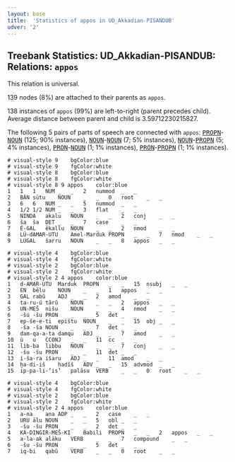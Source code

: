 ```yaml
---
layout: base
title:  'Statistics of appos in UD_Akkadian-PISANDUB'
udver: '2'
---
```


## Treebank Statistics: UD_Akkadian-PISANDUB: Relations: `appos`

This relation is universal.

139 nodes (8%) are attached to their parents as `appos`.

138 instances of `appos` (99%) are left-to-right (parent precedes child).
Average distance between parent and child is 3.59712230215827.

The following 5 pairs of parts of speech are connected with `appos`: <tt><a href="akk_pisandub-pos-PROPN.html">PROPN</a></tt>-<tt><a href="akk_pisandub-pos-NOUN.html">NOUN</a></tt> (125; 90% instances), <tt><a href="akk_pisandub-pos-NOUN.html">NOUN</a></tt>-<tt><a href="akk_pisandub-pos-NOUN.html">NOUN</a></tt> (7; 5% instances), <tt><a href="akk_pisandub-pos-NOUN.html">NOUN</a></tt>-<tt><a href="akk_pisandub-pos-PROPN.html">PROPN</a></tt> (5; 4% instances), <tt><a href="akk_pisandub-pos-PRON.html">PRON</a></tt>-<tt><a href="akk_pisandub-pos-NOUN.html">NOUN</a></tt> (1; 1% instances), <tt><a href="akk_pisandub-pos-PRON.html">PRON</a></tt>-<tt><a href="akk_pisandub-pos-PROPN.html">PROPN</a></tt> (1; 1% instances).


~~~ conllu
# visual-style 9	bgColor:blue
# visual-style 9	fgColor:white
# visual-style 8	bgColor:blue
# visual-style 8	fgColor:white
# visual-style 8 9 appos	color:blue
1	1	1	NUM	_	_	2	nummod	_	_
2	BÁN	sūtu	NOUN	_	_	0	root	_	_
3	6	6	NUM	_	_	5	nummod	_	_
4	1/2	1/2	NUM	_	_	3	flat	_	_
5	NINDA	akalu	NOUN	_	_	2	conj	_	_
6	ša	ša	DET	_	_	7	case	_	_
7	É-GAL	ēkallu	NOUN	_	_	2	nmod	_	_
8	LÚ-dAMAR-UTU	Amel-Marduk	PROPN	_	_	7	nmod	_	_
9	LUGAL	šarru	NOUN	_	_	8	appos	_	_

~~~


~~~ conllu
# visual-style 4	bgColor:blue
# visual-style 4	fgColor:white
# visual-style 2	bgColor:blue
# visual-style 2	fgColor:white
# visual-style 2 4 appos	color:blue
1	d-AMAR-UTU	Marduk	PROPN	_	_	15	nsubj	_	_
2	EN	bēlu	NOUN	_	_	1	appos	_	_
3	GAL	rabû	ADJ	_	_	2	amod	_	_
4	ta-ru-ú	tārû	NOUN	_	_	2	appos	_	_
5	UN-MEŠ	nišu	NOUN	_	_	4	nmod	_	_
6	-šú	-šu	PRON	_	_	5	det	_	_
7	ep-še-e-ti	epištu	NOUN	_	_	15	obj	_	_
8	-ša	-ša	NOUN	_	_	7	det	_	_
9	dam-qa-a-ta	damqu	ADJ	_	_	7	amod	_	_
10	ù	u	CCONJ	_	_	11	cc	_	_
11	lìb-ba	libbu	NOUN	_	_	7	conj	_	_
12	-šu	-šu	PRON	_	_	11	det	_	_
13	i-ša-ra	išaru	ADJ	_	_	11	amod	_	_
14	ḫa-di-iš	hadîš	ADV	_	_	15	advmod	_	_
15	ip-pa-li-⸢is⸣	palāsu	VERB	_	_	0	root	_	_

~~~


~~~ conllu
# visual-style 4	bgColor:blue
# visual-style 4	fgColor:white
# visual-style 2	bgColor:blue
# visual-style 2	fgColor:white
# visual-style 2 4 appos	color:blue
1	a-na	ana	ADP	_	_	2	case	_	_
2	URU	ālu	NOUN	_	_	5	obl	_	_
3	-šu	-šu	PRON	_	_	2	det	_	_
4	KÁ-DINGIR-MEŠ-KI	Babili	PROPN	_	_	2	appos	_	_
5	a-la-ak	alāku	VERB	_	_	7	compound	_	_
6	-šu	-šu	PRON	_	_	5	det	_	_
7	iq-bi	qabû	VERB	_	_	0	root	_	_

~~~


